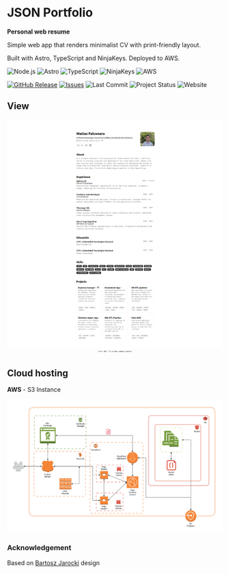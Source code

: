 # JSON Portfolio
**Personal web resume**

Simple web app that renders minimalist CV with print-friendly layout.

Built with Astro, TypeScript and NinjaKeys. Deployed to AWS.

![Node.js](https://img.shields.io/badge/-Node.js-339933?style=flat-square&logo=node.js&logoColor=white)
![Astro](https://img.shields.io/badge/-Astro-FF0000?style=flat-square&logo=astro&logoColor=white)
![TypeScript](https://img.shields.io/badge/-TypeScript-007ACC?style=flat-square&logo=typescript&logoColor=white)
![NinjaKeys](https://img.shields.io/badge/-NinjaKeys-333333?style=flat-square&logoColor=white)
![AWS](https://img.shields.io/badge/-AWS-FF9900?style=flat-square&logo=amazonaws&logoColor=white)

[![GitHub Release](https://img.shields.io/github/release/matiasfalconaro/Json-portfolio.svg?style=flat)](https://github.com/matiasfalconaro/Json-portfolio/releases)
[![Issues](https://img.shields.io/github/issues-raw/matiasfalconaro/Json-portfolio.svg?maxAge=25000)](https://github.com/matiasfalconaro/Json-portfolio/issues)
![Last Commit](https://img.shields.io/github/last-commit/matiasfalconaro/Json-portfolio.svg?style=flat)
![Project Status](https://img.shields.io/badge/status-active-green.svg)
![Website](https://img.shields.io/website-up-down-green-red/http/web-server-004-dev-s3.s3.us-east-2.amazonaws.com/index.html.svg?style=flat)

## View

![Page](./public/portfolio_view.drawio.svg?raw=true "Title")

## Cloud hosting

**AWS** - S3 Instance

![Portfolio cloud architecture](./public/portfolio_architecture.drawio.svg?raw=true "Title")

### Acknowledgement

Based on [Bartosz Jarocki](https://github.com/BartoszJarocki/cv) design